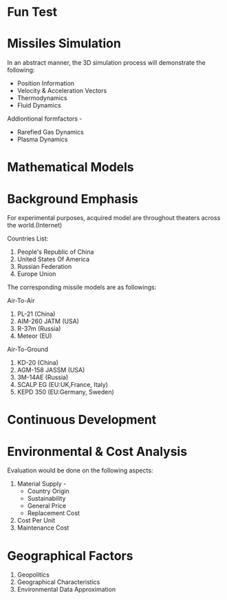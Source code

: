 # Fun Test 
# Missiles Simulation
In an abstract manner, the 3D simulation process will demonstrate the following:
* Position Information 
* Velocity & Acceleration Vectors 
* Thermodynamics 
* Fluid Dynamics 

Addiontional formfactors -
* Rarefied Gas Dynamics
* Plasma Dynamics

# Mathematical Models 

# Background Emphasis 
For experimental purposes, acquired model are throughout theaters across the world.(Internet)

Countries List: 
1. People's Republic of China
2. United States Of America
3. Russian Federation
4. Europe Union

The corresponding missile models are as followings:

Air-To-Air
1. PL-21 (China)
2. AIM-260 JATM (USA)
3. R-37m (Russia)
4. Meteor (EU)

Air-To-Ground
1. KD-20 (China)
2. AGM-158 JASSM (USA)
3. 3M-14AE (Russia)
4. SCALP EG (EU:UK,France, Italy)
5. KEPD 350 (EU:Germany, Sweden)

# Continuous Development 

# Environmental & Cost Analysis 
Evaluation would be done on the following aspects: 
1. Material Supply - 
   * Country Origin
   * Sustainability 
   * General Price 
   * Replacement Cost
2. Cost Per Unit 
3. Maintenance Cost

# Geographical Factors
1. Geopolitics 
2. Geographical Characteristics
3. Environmental Data Approximation
